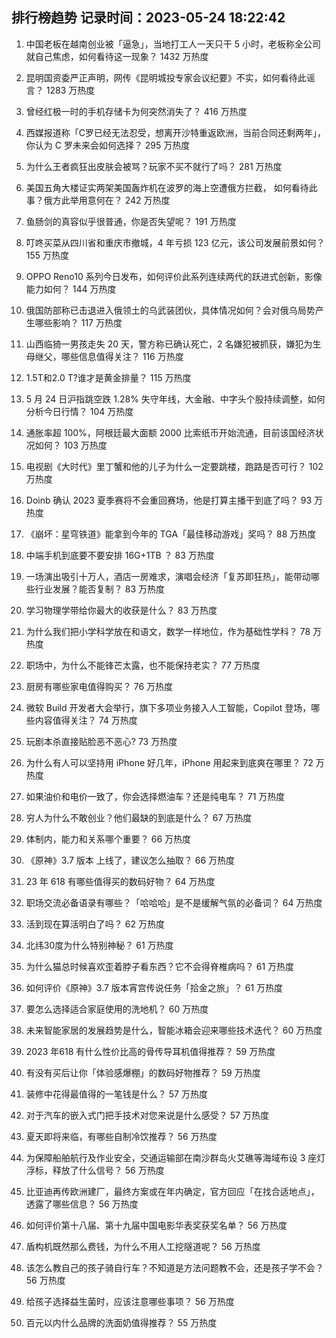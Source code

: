 
## 排行榜趋势 记录时间：2023-05-24 18:22:42
  
  1. 中国老板在越南创业被「逼急」，当地打工人一天只干 5 小时，老板称全公司就自己焦虑，如何看待这一现象？ 1432 万热度
    
  2. 昆明国资委严正声明，网传《昆明城投专家会议纪要》不实，如何看待此谣言？ 1283 万热度
    
  3. 曾经红极一时的手机存储卡为何突然消失了？ 416 万热度
    
  4. 西媒报道称「C罗已经无法忍受，想离开沙特重返欧洲，当前合同还剩两年」，你认为 C 罗未来会如何选择？ 295 万热度
    
  5. 为什么王者疯狂出皮肤会被骂？玩家不买不就行了吗？ 281 万热度
    
  6. 美国五角大楼证实两架美国轰炸机在波罗的海上空遭俄方拦截， 如何看待此事？俄方此举用意何在？ 242 万热度
    
  7. 鱼肠剑的真容似乎很普通，你是否失望呢？ 191 万热度
    
  8. 叮咚买菜从四川省和重庆市撤城，4 年亏损 123 亿元，该公司发展前景如何？ 155 万热度
    
  9. OPPO Reno10 系列今日发布，如何评价此系列连续两代的跃进式创新，影像能力如何？ 144 万热度
    
  10. 俄国防部称已击退进入俄领土的乌武装团伙，具体情况如何？会对俄乌局势产生哪些影响？ 117 万热度
    
  11. 山西临猗一男孩走失 20 天，警方称已确认死亡，2 名嫌犯被抓获，嫌犯为生母继父，哪些信息值得关注？ 116 万热度
    
  12. 1.5T和2.0 T?谁才是黄金排量？ 115 万热度
    
  13. 5 月 24 日沪指跳空跌 1.28% 失守年线，大金融、中字头个股持续调整，如何分析今日行情？ 104 万热度
    
  14. 通胀率超 100%，阿根廷最大面额 2000 比索纸币开始流通，目前该国经济状况如何？ 103 万热度
    
  15. 电视剧《大时代》里丁蟹和他的儿子为什么一定要跳楼，跑路是否可行？ 102 万热度
    
  16. Doinb 确认 2023 夏季赛将不会重回赛场，他是打算主播干到底了吗？ 93 万热度
    
  17. 《崩坏：星穹铁道》能拿到今年的 TGA「最佳移动游戏」奖吗？ 88 万热度
    
  18. 中端手机到底要不要安排 16G+1TB ？ 83 万热度
    
  19. 一场演出吸引十万人，酒店一房难求，演唱会经济「复苏即狂热」，能带动哪些行业发展？能否复制？ 83 万热度
    
  20. 学习物理学带给你最大的收获是什么？ 83 万热度
    
  21. 为什么我们把小学科学放在和语文，数学一样地位，作为基础性学科？ 78 万热度
    
  22. 职场中，为什么不能锋芒太露，也不能保持老实？ 77 万热度
    
  23. 厨房有哪些家电值得购买？ 76 万热度
    
  24. 微软 Build 开发者大会举行，旗下多项业务接入人工智能，Copilot 登场，哪些内容值得关注？ 74 万热度
    
  25. 玩剧本杀直接贴脸恶不恶心? 73 万热度
    
  26. 为什么有人可以坚持用 iPhone 好几年，iPhone 用起来到底爽在哪里？ 72 万热度
    
  27. 如果油价和电价一致了，你会选择燃油车？还是纯电车？ 71 万热度
    
  28. 穷人为什么不敢创业？他们最缺的到底是什么？ 67 万热度
    
  29. 体制内，能力和关系哪个重要？ 66 万热度
    
  30. 《原神》3.7 版本 上线了，建议怎么抽取？ 66 万热度
    
  31. 23 年 618 有哪些值得买的数码好物？ 64 万热度
    
  32. 职场交流必备语录有哪些？「哈哈哈」是不是缓解气氛的必备词？ 64 万热度
    
  33. 活到现在算活明白了吗？ 62 万热度
    
  34. 北纬30度为什么特别神秘？ 61 万热度
    
  35. 为什么猫总时候喜欢歪着脖子看东西？它不会得脊椎病吗？ 61 万热度
    
  36. 如何评价《原神》3.7 版本宵宫传说任务「拾金之旅」？ 61 万热度
    
  37. 要怎么选择适合家庭使用的洗地机？ 60 万热度
    
  38. 未来智能家居的发展趋势是什么，智能冰箱会迎来哪些技术迭代？ 60 万热度
    
  39. 2023 年618 有什么性价比高的骨传导耳机值得推荐？ 59 万热度
    
  40. 有没有买后让你「体验感爆棚」的数码好物推荐？ 59 万热度
    
  41. 装修中花得最值得的一笔钱是什么？ 57 万热度
    
  42. 对于汽车的嵌入式门把手技术对您来说是什么感受？ 57 万热度
    
  43. 夏天即将来临，有哪些自制冷饮推荐？ 56 万热度
    
  44. 为保障船舶航行及作业安全，交通运输部在南沙群岛火艾礁等海域布设 3 座灯浮标，释放了什么信号？ 56 万热度
    
  45. 比亚迪再传欧洲建厂，最终方案或在年内确定，官方回应「在找合适地点」，透露了哪些信息？ 56 万热度
    
  46. 如何评价第十八届、第十九届中国电影华表奖获奖名单？ 56 万热度
    
  47. 盾构机既然那么费钱，为什么不用人工挖隧道呢？ 56 万热度
    
  48. 该怎么教自己的孩子骑自行车？不知道是方法问题教不会，还是孩子学不会？ 56 万热度
    
  49. 给孩子选择益生菌时，应该注意哪些事项？ 56 万热度
    
  50. 百元以内什么品牌的洗面奶值得推荐？ 55 万热度
    